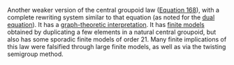 Another weaker version of the central groupoid law ([Equation 168](https://teorth.github.io/equational_theories/implications/?168)), with a complete rewriting system similar to that equation (as noted for the [dual equation](https://teorth.github.io/equational_theories/implications/?2186)).  It has a [graph-theoretic interpretation](https://leanprover.zulipchat.com/#narrow/channel/458659-Equational/topic/Austin.20pairs/near/484345673).  It has [finite models](https://leanprover.zulipchat.com/#narrow/channel/458659-Equational/topic/Understanding.20Finite.201486.20Magmas) obtained by duplicating a few elements in a natural central groupoid, but also has some sporadic finite models of order 21.  Many finite implications of this law were falsified through large finite models, as well as via the twisting semigroup method.
